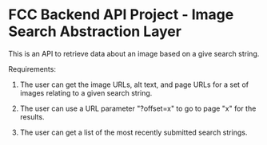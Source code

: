 # FCC Backend API Project - Image Search Abstraction Layer

This is an API to retrieve data about an image based on a
give search string.

Requirements:

1. The user can get the image URLs, alt text, and page URLs
for a set of images relating to a given search string.

2. The user can use a URL parameter "?offset=x" to go to 
page "x" for the results.

3. The user can get a list of the most recently submitted search
strings.